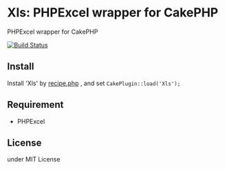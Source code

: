 # Xls: PHPExcel wrapper for CakePHP

PHPExcel wrapper for CakePHP

[![Build Status](https://secure.travis-ci.org/k1LoW/Xls.png?branch=master)](http://travis-ci.org/k1LoW/Xls)

## Install

Install 'Xls' by [recipe.php](https://github.com/k1LoW/recipe) , and set `CakePlugin::load('Xls');`

## Requirement

- PHPExcel

## License

under MIT License


